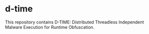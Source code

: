 # d-time
This repository contains D-TIME: Distributed Threadless Independent Malware Execution for Runtime Obfuscation.
